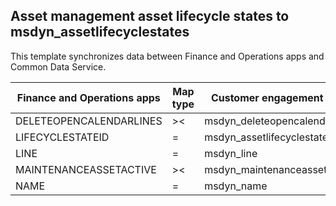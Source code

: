## Asset management asset lifecycle states to msdyn_assetlifecyclestates

This template synchronizes data between Finance and Operations apps and Common Data Service.

Finance and Operations apps | Map type | Customer engagement apps | Default value
---|---|---|---
DELETEOPENCALENDARLINES | >< | msdyn_deleteopencalendarlines | 
LIFECYCLESTATEID | = | msdyn_assetlifecyclestate_id | 
LINE | = | msdyn_line | 
MAINTENANCEASSETACTIVE | >< | msdyn_maintenanceassetactive | 
NAME | = | msdyn_name | 
